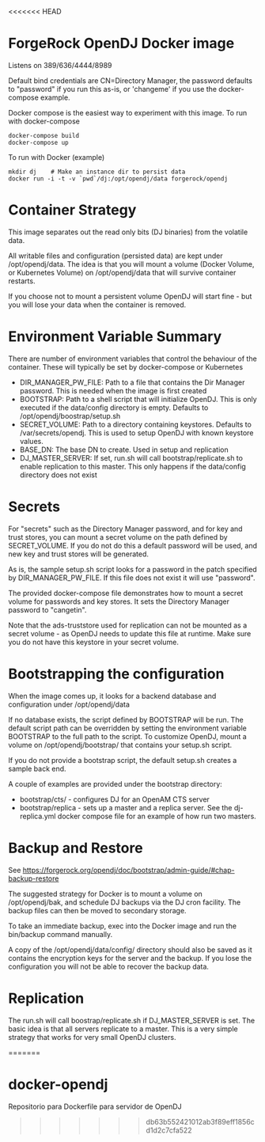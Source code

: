 <<<<<<< HEAD
# ForgeRock OpenDJ Docker image

Listens on 389/636/4444/8989

Default bind credentials are CN=Directory Manager, the password defaults to "password"
if you run this as-is, or 'changeme' if you use the docker-compose example. 


Docker compose is the easiest way to experiment with this image. To run with docker-compose

```
docker-compose build
docker-compose up 
```

To run with Docker (example)
```
mkdir dj    # Make an instance dir to persist data
docker run -i -t -v `pwd`/dj:/opt/opendj/data forgerock/opendj
```

# Container Strategy 

This image separates out the read only bits (DJ binaries) from the volatile data.

All writable files and configuration (persisted data) are kept under /opt/opendj/data. The idea is that you will mount 
a volume (Docker Volume, or Kubernetes Volume) on /opt/opendj/data that will survive container restarts.

If you choose not to mount a persistent volume OpenDJ will start fine - but you will lose your data when the container 
 is removed.
 
# Environment Variable Summary

There are number of environment variables that control the behaviour of the container. These 
will typically be set by docker-compose or Kubernetes

* DIR_MANAGER_PW_FILE: Path to a file that contains the Dir Manager password. This is needed when the image is
first created
* BOOTSTRAP:  Path to a shell script that will initialize OpenDJ. This is only executed if the data/config
directory is empty. Defaults to /opt/opendj/boostrap/setup.sh
* SECRET_VOLUME:  Path to a directory containing keystores. Defaults to /var/secrets/opendj. This is used
to setup OpenDJ with known keystore values.
* BASE_DN: The base DN to create. Used in setup and replication
* DJ_MASTER_SERVER: If set, run.sh will call bootstrap/replicate.sh to enable replication to 
this master. This only happens if the data/config directory does not exist

 
# Secrets
 
For "secrets" such as the Directory Manager password, and for key and trust stores, you 
can mount a secret volume on the path defined by SECRET_VOLUME. If you do not do this a default password
will be used, and new key and trust stores will be generated. 

As is, the sample setup.sh script looks for a password in the patch specified by DIR_MANAGER_PW_FILE. If this file does
not exist it will use "password". 

The provided docker-compose file demonstrates how to mount a secret volume for passwords and key stores. It
sets the Directory Manager password to "cangetin". 

Note that the ads-truststore used for replication can not be mounted as a secret volume - as OpenDJ
needs to update this file at runtime. Make sure you do not have this keystore in your secret volume.


# Bootstrapping the configuration

When the image comes up, it looks for a backend database and configuration
under /opt/opendj/data

If no database exists, the script defined by BOOTSTRAP will be
run.  The default script path can be overridden by setting the environment
variable BOOTSTRAP to the full path to the script.  To customize OpenDJ, 
mount a volume on /opt/opendj/bootstrap/ that contains your setup.sh
script. 
 
If you do not provide a bootstrap script, the default setup.sh creates a sample back end.

A couple of examples are provided under the bootstrap directory:

* bootstrap/cts/  - configures DJ for an OpenAM CTS server 
* bootstrap/replica - sets up a master and a replica server. See the dj-replica.yml
docker compose file for an example of how run two masters.


# Backup  and Restore


See https://forgerock.org/opendj/doc/bootstrap/admin-guide/#chap-backup-restore 

The suggested strategy for Docker is to mount a volume on /opt/opendj/bak, and schedule DJ backups via the DJ cron 
facility. The backup files can then be moved to secondary storage. 

To take an immediate backup,  exec into the Docker image and run the bin/backup command manually.

A copy of the /opt/opendj/data/config/ directory should also be saved as it contains the encryption keys for the server and the backup. If you lose the configuration you will not be able to recover the backup data. 

# Replication 

The run.sh will call boostrap/replicate.sh if DJ_MASTER_SERVER is set. The basic idea is that all servers
replicate to a master. This is a very simple strategy that works for very small OpenDJ clusters.

=======
# docker-opendj
Repositorio para Dockerfile para servidor de OpenDJ
>>>>>>> db63b552421012ab3f89eff1856cd1d2c7cfa522

